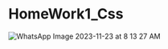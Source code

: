 # HomeWork1_Css

![WhatsApp Image 2023-11-23 at 8 13 27 AM](https://github.com/AGamra/HomeWork1_Css/assets/95383719/1bbf2d64-c315-4404-84aa-d9aca56ae871)



